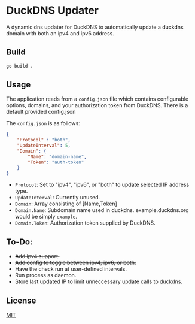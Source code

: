 # DuckDNS Updater

A dynamic dns updater for DuckDNS to automatically update a duckdns domain with both an ipv4 and ipv6 address.

## Build

``` bash
go build .
```

## Usage

The application reads from a `config.json` file which contains configurable options, domains, and your authorization token from DuckDNS.  There is a default provided config.json

The `config.json` is as follows:
``` json
{
    "Protocol" : "both",
    "UpdateInterval": 5,
    "Domain": {
        "Name": "domain-name",
        "Token": "auth-token"
    }
}
```

* `Protocol`: Set to "ipv4", "ipv6", or "both" to update selected IP address type.
* `UpdateInterval`:  Currently unused.
* `Domain`: Array consisting of [Name,Token]
* `Domain.Name`: Subdomain name used in duckdns.  example.duckdns.org would be simply `example`.
* `Domain.Token`: Authorization token supplied by DuckDNS.

## To-Do:

* ~~Add ipv4 support.~~
* ~~Add config to toggle between ipv4, ipv6, or both.~~
* Have the check run at user-defined intervals.
* Run process as daemon.
* Store last updated IP to limit unneccessary update calls to duckdns.

## License
[MIT](https://choosealicense.com/licenses/mit/)
